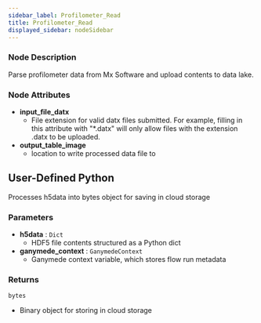 ```yaml
---
sidebar_label: Profilometer_Read
title: Profilometer_Read
displayed_sidebar: nodeSidebar
---
```


### Node Description
Parse profilometer data from Mx Software and upload contents to data lake.


### Node Attributes
- **input_file_datx**
  - File extension for valid datx files submitted.  For example, filling in this attribute with "*.datx" will only allow files with the extension .datx to be uploaded.
- **output_table_image**
  - location to write processed data file to
## User-Defined Python
Processes h5data into bytes object for saving in cloud storage


### Parameters
- **h5data** : `Dict`
    - HDF5 file contents structured as a Python dict
- **ganymede_context** : `GanymedeContext`
    - Ganymede context variable, which stores flow run metadata


### Returns
`bytes`
  - Binary object for storing in cloud storage